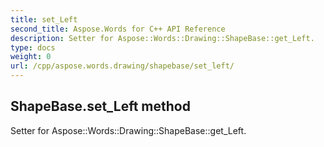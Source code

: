 ```yaml
---
title: set_Left
second_title: Aspose.Words for C++ API Reference
description: Setter for Aspose::Words::Drawing::ShapeBase::get_Left. 
type: docs
weight: 0
url: /cpp/aspose.words.drawing/shapebase/set_left/
---
```

## ShapeBase.set_Left method


Setter for Aspose::Words::Drawing::ShapeBase::get_Left. 

